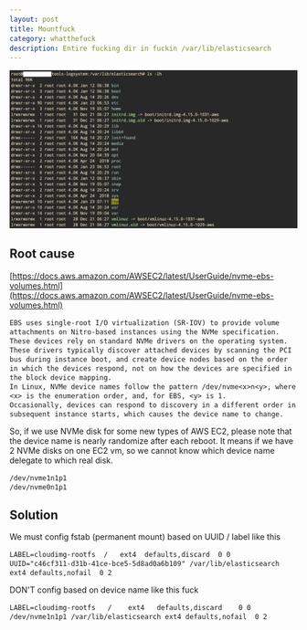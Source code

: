 ```yaml
---
layout: post
title: Mountfuck
category: whatthefuck
description: Entire fucking dir in fuckin /var/lib/elasticsearch
---
```


![img](/assets/img/wrong-mount-in-es.webp "Entire fucking dir in fuckin /var/lib/elasticsearch")

<!--description-->

## Root cause

[https://docs.aws.amazon.com/AWSEC2/latest/UserGuide/nvme-ebs-volumes.html](https://docs.aws.amazon.com/AWSEC2/latest/UserGuide/nvme-ebs-volumes.html)

```
EBS uses single-root I/O virtualization (SR-IOV) to provide volume attachments on Nitro-based instances using the NVMe specification. 
These devices rely on standard NVMe drivers on the operating system. 
These drivers typically discover attached devices by scanning the PCI bus during instance boot, and create device nodes based on the order in which the devices respond, not on how the devices are specified in the block device mapping. 
In Linux, NVMe device names follow the pattern /dev/nvme<x>n<y>, where <x> is the enumeration order, and, for EBS, <y> is 1. 
Occasionally, devices can respond to discovery in a different order in subsequent instance starts, which causes the device name to change.
```

So, if we use NVMe disk for some new types of AWS EC2, please note that the device name is nearly randomize after each reboot.
It means if we have 2 NVMe disks on one EC2 vm, so we cannot know which device name delegate to which real disk.
```
/dev/nvme1n1p1
/dev/nvme0n1p1
```

## Solution

We must config fstab (permanent mount) based on UUID / label like this
```
LABEL=cloudimg-rootfs  /   ext4  defaults,discard  0 0
UUID="c46cf311-d31b-41ce-bce5-5d8ad0a6b109" /var/lib/elasticsearch ext4 defaults,nofail  0 2
```

DON'T config based on device name like this fuck
```
LABEL=cloudimg-rootfs	/	 ext4	defaults,discard	0 0
/dev/nvme1n1p1 /var/lib/elasticsearch ext4 defaults,nofail  0 2
```
